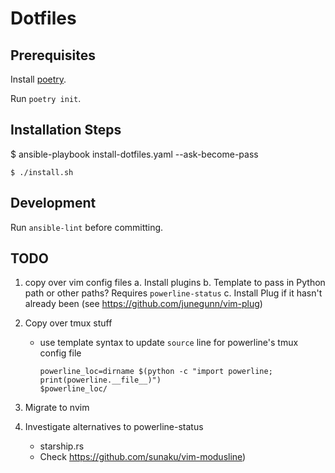 # Dotfiles #

## Prerequisites

Install [poetry](https://python-poetry.org/docs/).

Run `poetry init`.

## Installation Steps ##

$ ansible-playbook install-dotfiles.yaml --ask-become-pass

`$ ./install.sh`

## Development

Run `ansible-lint` before committing.

## TODO ##

1. copy over vim config files
    a. Install plugins
    b. Template to pass in Python path or other paths? Requires `powerline-status`
    c. Install Plug if it hasn't already been (see https://github.com/junegunn/vim-plug)

2. Copy over tmux stuff
    - use template syntax to update `source` line for powerline's tmux config file
        ```
        powerline_loc=dirname $(python -c "import powerline; print(powerline.__file__)")
        $powerline_loc/
        ```

3. Migrate to nvim
4. Investigate alternatives to powerline-status
    - starship.rs
    - Check https://github.com/sunaku/vim-modusline)
